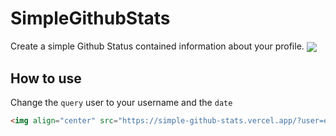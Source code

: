 # SimpleGithubStats
  Create a simple Github Status contained information about your profile.
<img align="center" src="https://simple-github-stats.vercel.app/?user=erickcestari&date=02/01/2020" />

## How to use
  Change the ```query``` user to your username and the ```date```
```HTML
<img align="center" src="https://simple-github-stats.vercel.app/?user=erickcestari&date=02/01/2020" />
```
